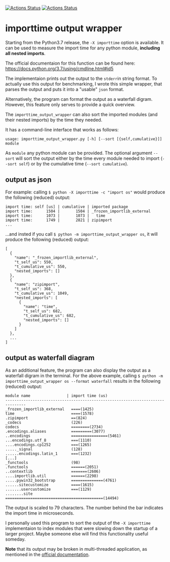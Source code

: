 [![Actions Status](https://github.com/dominikwalk/importtime_output_wrapper/workflows/main/badge.svg)](https://github.com/dominikwalk/importtime_output_wrapper/actions)
[![Actions Status](https://github.com/dominikwalk/importtime_output_wrapper/workflows/pre-commit/badge.svg)](https://github.com/dominikwalk/importtime_output_wrapper/actions)

# importtime output wrapper

Starting from the Python3.7 release, the ```-X importtime``` option is available.
It can be used to measure the import time for any python module, **including all nested imports**.

The official documentaion for this function can be found here:
https://docs.python.org/3.7/using/cmdline.html#id5

The implementaion prints out the output to the ```stderr```in string format. To actually use this output for benchmarking, I wrote this simple wrapper, that parses the output and puts it into a "usable" ```json``` format.

Alternatively, the program can format the output as a waterfall digram. However, this feature only serves to provide a quick overview.

The ```importtime_output_wrapper``` can also sort the imported modules (and their nested imports) by the time they needed.

It has a command-line interface that works as follows:

```console
usage: importtime_output_wrapper.py [-h] [--sort [{self,cumulative}]] module
```

As ```module``` any python module can be provided.
The optional argument ```--sort``` will sort the output either by the time every module needed to import (```--sort self```) or by the cumulative time (```--sort cumulative```).
## output as json
For example: calling ```$ python -X importtime -c "import os"``` would produce the following (reduced) output:
```console
import time: self [us] | cumulative | imported package
import time:      1504 |       1504 | _frozen_importlib_external
import time:      1073 |       1073 |   time
import time:      1749 |       2821 | zipimport
...
```

...and insted if you call ```$ python -m importtime_output_wrapper os```, it will produce the following (reduced) output:
```console
[
  {
    "name": "_frozen_importlib_external",
    "t_self_us": 550,
    "t_cumulative_us": 550,
    "nested_imports": []
  },
  {
    "name": "zipimport",
    "t_self_us": 368,
    "t_cumulative_us": 1049,
    "nested_imports": [
      {
        "name": "time",
        "t_self_us": 682,
        "t_cumulative_us": 682,
        "nested_imports": []
      }
    ]
  },
  ...
]
```
## output as waterfall diagram
As an additional feature, the program can also display the output as a waterfall digram in the terminal. For the above example, calling ```$ python -m importtime_output_wrapper os --format waterfall``` results in the following (reduced) output:
```console
module name                | import time (us)
-------------------------------------------------------------------------------
_frozen_importlib_external   ====(1425)
time                         ====(1578)
.zipimport                   ==(824)
_codecs                      (226)
codecs                       ========(2734)
.encodings.aliases           =========(3077)
..encodings                  ================(5461)
...encodings.utf_8           ===(1110)
....encodings.cp1252         ===(1265)
....._signal                 (128)
......encodings.latin_1      ===(1232)
[...]
_functools                   (98)
.functools                   ======(2051)
..contextlib                 =======(2606)
....importlib.util           ======(2298)
.....pywin32_bootstrap       ==============(4761)
......sitecustomize          ====(1615)
.......usercustomize         ===(1129)
........site                 ===========================================(14494)
```
The output is scaled to 79 characters. The number behind the bar indicates the import time in microseconds.

I personally used this program to sort the output of the ```-X importtime``` implementaion to index modules that were slowing down the startup of a larger project.
Maybe someone else will find this functionality useful someday.

**Note** that its output may be broken in multi-threaded application, as mentioned in the [official documentation](https://docs.python.org/3.7/using/cmdline.html#id5 "importtime documentation").
